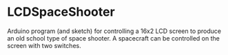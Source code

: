 # LCDSpaceShooter
Arduino program (and sketch) for controlling a 16x2 LCD screen to produce an old school type of space shooter. A spacecraft can be controlled on the screen with two switches.
